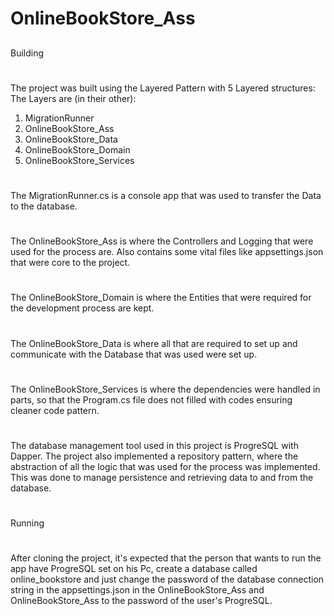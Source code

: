# OnlineBookStore_Ass
## 
Building
#
The project was built using the Layered Pattern with 5 Layered structures:
The Layers are (in their other):
1. MigrationRunner
2. OnlineBookStore_Ass
3. OnlineBookStore_Data
4. OnlineBookStore_Domain
5. OnlineBookStore_Services

# 
The MigrationRunner.cs is a console app that was used to transfer the Data to the database.
# 
The OnlineBookStore_Ass is where the Controllers and Logging that were used for the process are. Also contains some vital files like appsettings.json that were core to the project.
# 
The OnlineBookStore_Domain is where the Entities that were required for the development process are kept.
# 
The OnlineBookStore_Data is where all that are required to set up and communicate with the Database that was used were set up.
# 
The OnlineBookStore_Services is where the dependencies were handled in parts, so that the Program.cs file does not filled with codes ensuring cleaner code pattern.

# 
The database management tool used in this project is ProgreSQL with Dapper.
The project also implemented a repository pattern, where the abstraction of all the logic that was used for the process was implemented. This was done to manage persistence and retrieving data to and from the database.

# 
Running
#
After cloning the project, it's expected that the person that wants to run the app have ProgreSQL set on his Pc, create a database called online_bookstore and just change the password of the database connection string in the appsettings.json in the OnlineBookStore_Ass and OnlineBookStore_Ass to the password of the user's ProgreSQL.
